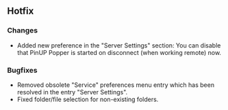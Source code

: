 ## Hotfix

### Changes

- Added new preference in the "Server Settings" section: You can disable that PinUP Popper is started on disconnect (when working remote) now.

### Bugfixes

- Removed obsolete "Service" preferences menu entry which has been resolved in the entry "Server Settings".
- Fixed folder/file selection for non-existing folders.


